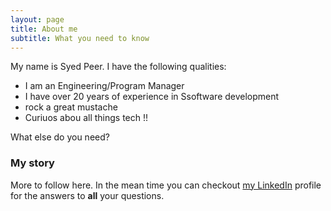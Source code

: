 ```yaml
---
layout: page
title: About me
subtitle: What you need to know
---
```


My name is Syed Peer. I have the following qualities:

- I am an Engineering/Program Manager
- I have over 20 years of experience in Ssoftware development
- rock a great mustache
- Curiuos abou all things tech !!

What else do you need?

### My story

More to follow here. In the mean time you can checkout [my LinkedIn](https://en.wikipedia.org/wiki/The_Princess_Bride_%28film%29) profile for the answers to **all** your questions.
